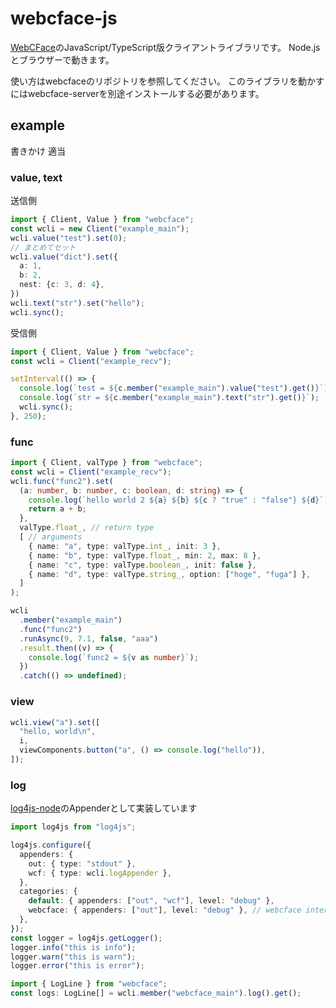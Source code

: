 # webcface-js
[WebCFace](https://github.com/na-trium-144/webcface)のJavaScript/TypeScript版クライアントライブラリです。
Node.jsとブラウザーで動きます。

使い方はwebcfaceのリポジトリを参照してください。
このライブラリを動かすにはwebcface-serverを別途インストールする必要があります。

## example
書きかけ
適当

### value, text
送信側
```ts
import { Client, Value } from "webcface";
const wcli = new Client("example_main");
wcli.value("test").set(0);
// まとめてセット
wcli.value("dict").set({
  a: 1,
  b: 2,
  nest: {c: 3, d: 4},
})
wcli.text("str").set("hello");
wcli.sync();
```

受信側
```ts
import { Client, Value } from "webcface";
const wcli = Client("example_recv");

setInterval(() => {
  console.log(`test = ${c.member("example_main").value("test").get()}`);
  console.log(`str = ${c.member("example_main").text("str").get()}`);
  wcli.sync();
}, 250);
```

### func
```ts
import { Client, valType } from "webcface";
const wcli = Client("example_recv");
wcli.func("func2").set(
  (a: number, b: number, c: boolean, d: string) => {
    console.log(`hello world 2 ${a} ${b} ${c ? "true" : "false"} ${d}`);
    return a + b;
  },
  valType.float_, // return type
  [ // arguments
    { name: "a", type: valType.int_, init: 3 },
    { name: "b", type: valType.float_, min: 2, max: 8 },
    { name: "c", type: valType.boolean_, init: false },
    { name: "d", type: valType.string_, option: ["hoge", "fuga"] },
  ]
);
```

```ts
wcli
  .member("example_main")
  .func("func2")
  .runAsync(9, 7.1, false, "aaa")
  .result.then((v) => {
    console.log(`func2 = ${v as number}`);
  })
  .catch(() => undefined);
```

### view
```ts
wcli.view("a").set([
  "hello, world\n",
  i,
  viewComponents.button("a", () => console.log("hello")),
]);
```

### log
[log4js-node](https://www.npmjs.com/package/log4js)のAppenderとして実装しています
```ts
import log4js from "log4js";

log4js.configure({
  appenders: {
    out: { type: "stdout" },
    wcf: { type: wcli.logAppender },
  },
  categories: {
    default: { appenders: ["out", "wcf"], level: "debug" },
    webcface: { appenders: ["out"], level: "debug" }, // webcface internal
  },
});
const logger = log4js.getLogger();
logger.info("this is info");
logger.warn("this is warn");
logger.error("this is error");
```

```ts
import { LogLine } from "webcface";
const logs: LogLine[] = wcli.member("webcface_main").log().get();
```


